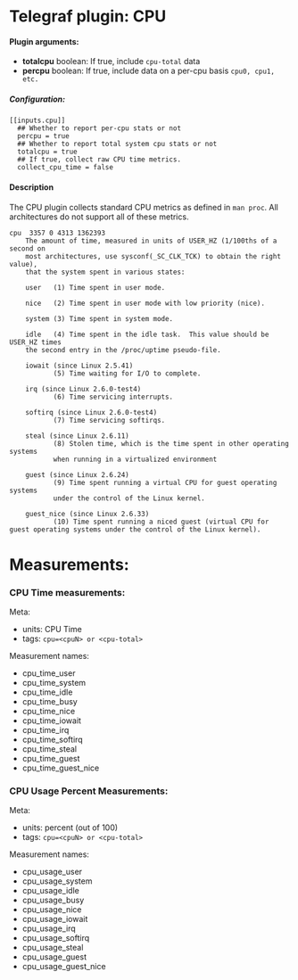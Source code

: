 # Telegraf plugin: CPU

#### Plugin arguments:
- **totalcpu** boolean: If true, include `cpu-total` data
- **percpu** boolean: If true, include data on a per-cpu basis `cpu0, cpu1, etc.`


##### Configuration:
```
[[inputs.cpu]]
  ## Whether to report per-cpu stats or not
  percpu = true
  ## Whether to report total system cpu stats or not
  totalcpu = true
  ## If true, collect raw CPU time metrics.
  collect_cpu_time = false
```

#### Description

The CPU plugin collects standard CPU metrics as defined in `man proc`. All
architectures do not support all of these metrics.

```
cpu  3357 0 4313 1362393
    The amount of time, measured in units of USER_HZ (1/100ths of a second on
    most architectures, use sysconf(_SC_CLK_TCK) to obtain the right value),
    that the system spent in various states:

    user   (1) Time spent in user mode.

    nice   (2) Time spent in user mode with low priority (nice).

    system (3) Time spent in system mode.

    idle   (4) Time spent in the idle task.  This value should be USER_HZ times
    the second entry in the /proc/uptime pseudo-file.

    iowait (since Linux 2.5.41)
           (5) Time waiting for I/O to complete.

    irq (since Linux 2.6.0-test4)
           (6) Time servicing interrupts.

    softirq (since Linux 2.6.0-test4)
           (7) Time servicing softirqs.

    steal (since Linux 2.6.11)
           (8) Stolen time, which is the time spent in other operating systems
           when running in a virtualized environment

    guest (since Linux 2.6.24)
           (9) Time spent running a virtual CPU for guest operating systems
           under the control of the Linux kernel.

    guest_nice (since Linux 2.6.33)
           (10) Time spent running a niced guest (virtual CPU for guest operating systems under the control of the Linux kernel).
```

# Measurements:
### CPU Time measurements:

Meta:
- units: CPU Time
- tags: `cpu=<cpuN> or <cpu-total>`

Measurement names:
- cpu_time_user
- cpu_time_system
- cpu_time_idle
- cpu_time_busy
- cpu_time_nice
- cpu_time_iowait
- cpu_time_irq
- cpu_time_softirq
- cpu_time_steal
- cpu_time_guest
- cpu_time_guest_nice

### CPU Usage Percent Measurements:

Meta:
- units: percent (out of 100)
- tags: `cpu=<cpuN> or <cpu-total>`

Measurement names:
- cpu_usage_user
- cpu_usage_system
- cpu_usage_idle
- cpu_usage_busy
- cpu_usage_nice
- cpu_usage_iowait
- cpu_usage_irq
- cpu_usage_softirq
- cpu_usage_steal
- cpu_usage_guest
- cpu_usage_guest_nice
